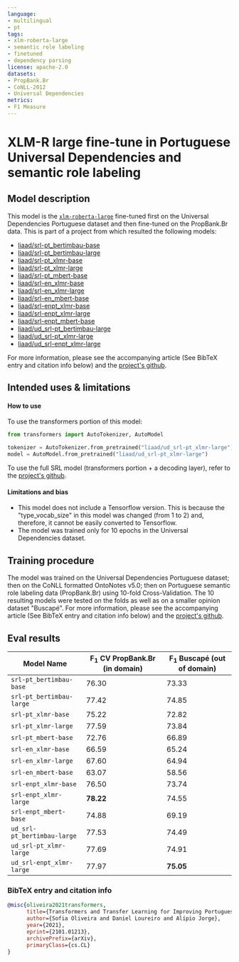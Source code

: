 ```yaml
---
language:
- multilingual
- pt
tags:
- xlm-roberta-large
- semantic role labeling
- finetuned
- dependency parsing
license: apache-2.0
datasets:
- PropBank.Br
- CoNLL-2012
- Universal Dependencies
metrics:
- F1 Measure
---
```



# XLM-R large fine-tune in Portuguese Universal Dependencies and semantic role labeling

## Model description

This model is the [`xlm-roberta-large`](https://huggingface.co/xlm-roberta-large) fine-tuned first on the Universal Dependencies Portuguese dataset and then fine-tuned on the PropBank.Br data. This is part of a project from which resulted the following models:

* [liaad/srl-pt_bertimbau-base](https://huggingface.co/liaad/srl-pt_bertimbau-base)
* [liaad/srl-pt_bertimbau-large](https://huggingface.co/liaad/srl-pt_bertimbau-large)
* [liaad/srl-pt_xlmr-base](https://huggingface.co/liaad/srl-pt_xlmr-base)
* [liaad/srl-pt_xlmr-large](https://huggingface.co/liaad/srl-pt_xlmr-large)
* [liaad/srl-pt_mbert-base](https://huggingface.co/liaad/srl-pt_mbert-base)
* [liaad/srl-en_xlmr-base](https://huggingface.co/liaad/srl-en_xlmr-base)
* [liaad/srl-en_xlmr-large](https://huggingface.co/liaad/srl-en_xlmr-large)
* [liaad/srl-en_mbert-base](https://huggingface.co/liaad/srl-en_mbert-base)
* [liaad/srl-enpt_xlmr-base](https://huggingface.co/liaad/srl-enpt_xlmr-base)
* [liaad/srl-enpt_xlmr-large](https://huggingface.co/liaad/srl-enpt_xlmr-large)
* [liaad/srl-enpt_mbert-base](https://huggingface.co/liaad/srl-enpt_mbert-base)
* [liaad/ud_srl-pt_bertimbau-large](https://huggingface.co/liaad/ud_srl-pt_bertimbau-large)
* [liaad/ud_srl-pt_xlmr-large](https://huggingface.co/liaad/ud_srl-pt_xlmr-large)
* [liaad/ud_srl-enpt_xlmr-large](https://huggingface.co/liaad/ud_srl-enpt_xlmr-large)

For more information, please see the accompanying article (See BibTeX entry and citation info below) and the [project's github](https://github.com/asofiaoliveira/srl_bert_pt).

## Intended uses & limitations

#### How to use

To use the transformers portion of this model:
```python
from transformers import AutoTokenizer, AutoModel

tokenizer = AutoTokenizer.from_pretrained("liaad/ud_srl-pt_xlmr-large")
model = AutoModel.from_pretrained("liaad/ud_srl-pt_xlmr-large")
```

To use the full SRL model (transformers portion + a decoding layer), refer to the [project's github](https://github.com/asofiaoliveira/srl_bert_pt).


#### Limitations and bias

- This model does not include a Tensorflow version. This is because the "type_vocab_size" in this model was changed (from 1 to 2) and, therefore, it cannot be easily converted to Tensorflow.
- The model was trained only for 10 epochs in the Universal Dependencies dataset.


## Training procedure

The model was trained on the Universal Dependencies Portuguese dataset; then on the CoNLL formatted OntoNotes v5.0; then on Portuguese semantic role labeling data (PropBank.Br) using 10-fold Cross-Validation. The 10 resulting models were tested on the folds as well as on a smaller opinion dataset "Buscapé". For more information, please see the accompanying article (See BibTeX entry and citation info below) and the [project's github](https://github.com/asofiaoliveira/srl_bert_pt).

## Eval results


| Model Name | F<sub>1</sub> CV PropBank.Br (in domain) | F<sub>1</sub> Buscapé (out of domain) |
| --------------- | ------ | ----- | 
| `srl-pt_bertimbau-base` | 76.30 | 73.33 | 
| `srl-pt_bertimbau-large` | 77.42 | 74.85 | 
| `srl-pt_xlmr-base` | 75.22 | 72.82 | 
| `srl-pt_xlmr-large` | 77.59 | 73.84 | 
| `srl-pt_mbert-base` | 72.76 | 66.89 | 
| `srl-en_xlmr-base` | 66.59 | 65.24 | 
| `srl-en_xlmr-large` | 67.60 | 64.94 | 
| `srl-en_mbert-base` | 63.07 | 58.56 | 
| `srl-enpt_xlmr-base` | 76.50 | 73.74 | 
| `srl-enpt_xlmr-large` | **78.22** | 74.55 | 
| `srl-enpt_mbert-base` | 74.88 | 69.19 | 
| `ud_srl-pt_bertimbau-large` | 77.53 | 74.49 | 
| `ud_srl-pt_xlmr-large` | 77.69 | 74.91 |
| `ud_srl-enpt_xlmr-large` | 77.97 | **75.05** | 


### BibTeX entry and citation info

```bibtex
@misc{oliveira2021transformers,
      title={Transformers and Transfer Learning for Improving Portuguese Semantic Role Labeling}, 
      author={Sofia Oliveira and Daniel Loureiro and Alípio Jorge},
      year={2021},
      eprint={2101.01213},
      archivePrefix={arXiv},
      primaryClass={cs.CL}
}
```